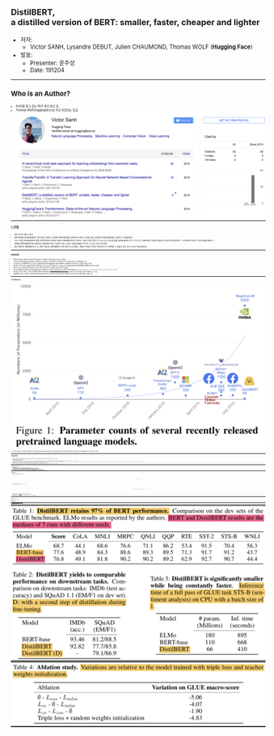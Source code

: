 ### DistilBERT, <br>a distilled version of BERT: smaller, faster, cheaper and lighter

<span style="font-size:80%">
  
- 저자:
   - Victor SANH, Lysandre DEBUT, Julien CHAUMOND, Thomas WOLF
 (**Hugging Face**) 
- 발표:
   - Presenter: 윤주성
   - Date: 191204

---

### Who is an Author?
<span style="font-size:50%">
  
- AAAI를 들고 있는 NLP 하던 분인 듯
- Thomas Wolf(huggingface)와 주로 작업하는 듯함
![](./assets/markdown-img-paste-20191128112449864.png)

---

#### 느낀점
<span style="font-size:70%">
  
- 일단 논문이 짧다. 좋아.
- soft target probability로 CE한거랑, MLM, Cosine Embedding Loss만으로 좋은 성적을 얻음 (cosine embedding을 사용한건 기여할만함)
- 최근 나왔던 MobileBERT처럼 Attention에 자체에 대해서 distillation하지 않아도 나쁘지 않은 결과가 나오는구나 싶긴함 물론 MobileBERT가 더 최신이니 Attention 자체에 대해서도 적용하면 좋겠지만.. 이건 BERT끼리만 가능한 approach니..
- weight initialization을 teacher network 에서 가져오는것도 나쁘진 않았음(layer 차이가 나서 좀 다르긴하지만)
- pre-train도 distillation 쓰고, fine-tune도 distillation 쓰면 잘되는건 알겠음.. 괜찮은 방법이긴한데 여러케이스가 존재할 수 있을것 같아 좀 더 비교가 필요해보임

---

#### Abstract
<span style="font-size:70%">
  
- NLP에서 large-scale pre-trained models에서 Transfer Learning하는게 매우 보편화됨
- 그에 따라 computational training or inference가 제한되는 환경(one-the-edge)에서 이런 모델을 돌리는게 challenge가 됨
- 본 논문에서는 DistilBERT라는 좀 더 작은 general purpose language representation model을 pre-train 하는 방법을 제안하고자 함
- 대부분의 이전 연구들은 task-specific models을 만드는데 집중되어있었지만, 저자는 pre-training phase때 knowledge distillation하는데 집중함
- 모델 크기는은 버트대비 40%감소했고 언어 이해 능력은 97%로 유지했고 속도도 60% 더 빠름
- pre-training할 때, inductive biases를 larger model로부터 학습하기 위해 3가지를 조합한 loss를 제안함(```language modeling, distillation and cosine-distance losses```)
- 제안하는 더 작고, 빠르고, 가벼운(smaller, faster and lighter (~~smaller와 lighter 차이가 뭐야..~~)) 모델은 더 적은 비용으로 pre-train도 할 수 있음
- capabilities for on-device computation에 대해 proof-of-concetp experiment와 비교할만한 on-device 연구들을 통해 설명할 것임

---

#### 1. Introduction
<span style="font-size:70%">
  
![50% center](./assets/markdown-img-paste-20191128114914422.png)
- 지난 몇년간 NLP에서는 Transfer Learning이 아주 핫했고 large-scale pre-trained LM을 쓰는건 NLP Tasks에서 하나의 기본적인 tool이 되어버림 (Devlin et al., 2018, Radford et al., 2019, Liu et al., 2019)

   
---
#### 1. Introduction
<span style="font-size:70%">
  
- 모델 성능은 좋아졌지만 빈번하게 수백만의 파라미터를 갖게되었고 현재까지의 연구로는 더 모델크기를 키우면 downstream task에서 더 높은 성능이 나오고 있음
- 모델이 커지는건 몇가지 우려를 낳고 있음
   - 첫째는, 환경적 비용이 문제가됨 (```First is the
environmental cost of exponentially scaling these models’ computational requirements as mentioned in Schwartz et al. [2019], Strubell et al. [2019]```)
   - 둘째는, on-device에서 real-time으로 실행하면 새로운 application들을 가능케해줄수있을지라도, 계산비용이 증가하고 필요한 메모리가 커져서 다양한 곳에 적용하기엔 어렵게 만듬(```Second, while operating these models on-device in real-time has the potential to enable novel and interesting language processing applications, the growing computational and memory requirements of these models may hamper wide adoption```)
- 본 논문에서는 knoledge distillation으로 경량화한 LM 모델도 비슷한 성능을 낼수 있는걸 보임. 경량화헀으니 학습 비용도 적음
- 3가지의 loss를 써서, bigger Trasnformer LM로 supervision해서 distillation한 결과 40% smaller Transformer를 만듬 (60% 더 빠른 inference time 갖게됨)

---

#### 2. Knowledge distillation
<span style="font-size:70%">

- **Knowledge distillation** (Bucila et al., 2006, Hinton et al., 2015)은 모델을 압축하는 기술임
   - the student model(compact model)은 the teacher model(larger model or ensemble of models)을 재생산하기 위해 학습됨
   - 지도학습에서 분류모델은 instance class를 예측하기위해 학습되는데, gold label의 estimated probability를 최대로하게 끔 학슴함
   - 보통의 training objective는 모델이 예측한 확률 분포와 one-hot empirical distribution of training labels의 cross-entropy를 최소화하게끔 함
   - 학습셋에서 잘 동작하는 모델은 correct class에 대해서 output distribution을 높은값을 갖는 확률로 예측하고 나머지는 거의 0에 가까운 확률로 예측하게됨
   - 하지만 이러한 "0"("near-zero")에 가까운 확률들중 일부는 다른것보다 더 큰데, model의 generalization capbilities를 반영하고 test set에서 얼마나 잘 동작할지를 보여줌

---
#### 2. Knowledge distillation
<span style="font-size:70%">

- **Training loss**
   - the student는 soft target probabilities of the teacher에 대한 distillation loss로 학습함
   -  $ t_{i} $는 teacher고 $ s_{i} $는 student라 할때 Loss는 다음과 같음
   $$
   L_{c e}=\sum_{i} t_{i} * \log \left(s_{i}\right) \text { where } t_{i}\left(\text { resp. } s_{i}\right)
   $$
   - 이러한 목적함수는 the full teacher distribution을 활용할 수 있어서 충분한 training signal이 됨
   - Hinton을 따라, *softmax-temperature*를 사용했음
   $$
   p_{i}=\frac{\exp \left(z_{i} / T\right)}{\sum_{j} \exp \left(z_{j} / T\right)}
   $$
   - $ T $는 output distribution의 sommthness를 조절하는 텀이고, $ z_{i}$는 class $ i $에 대한 model score를 의미함
   - 학습시에는 same temperature $ T $를 student & teacher에게 적용하고 inference할때는 $ T $ 값을 1로 셋팅해서 standard *softmax*를 사용함
   - the final training objective는 distillation loss $ L_{ce} $를 the supervised training loss와 linear combination한 것임
      - maksed language modeling loss $ L_{mlm} $ (~~BERT니까..~~)
      - cosine embedding loss $ L_{cos} $ (하다보니 발견하게 되었다고 함, student model과 teacher model의 hidden states vectors의 방향을 align 해줌! (~~오..!~~))   
   
---
<span style="font-size:50%">

### Loss 관련 코드

```python

s_logits, s_hidden_states = self.student(input_ids=input_ids, attention_mask=attention_mask)     # (bs, seq_length, voc_size)
with torch.no_grad():
	t_logits, t_hidden_states = self.teacher(input_ids=input_ids, attention_mask=attention_mask) # (bs, seq_length, voc_size)
    
loss_ce = self.ce_loss_fct(F.log_softmax(s_logits_slct/self.temperature, dim=-1),
                           F.softmax(t_logits_slct/self.temperature, dim=-1)) * (self.temperature)**2
                                   
loss = self.alpha_ce*loss_ce
loss_mlm = self.lm_loss_fct(s_logits.view(-1, s_logits.size(-1)), lm_labels.view(-1))
loss += self.alpha_mlm * loss_mlm

loss_mse = self.mse_loss_fct(s_logits_slct, t_logits_slct)/s_logits_slct.size(0) # Reproducing batchmean reduction
loss += self.alpha_mse * loss_mse

s_hidden_states = s_hidden_states[-1]                              # (bs, seq_length, dim)
t_hidden_states = t_hidden_states[-1]                              # (bs, seq_length, dim)
mask = attention_mask.unsqueeze(-1).expand_as(s_hidden_states)     # (bs, seq_length, dim)
assert s_hidden_states.size() == t_hidden_states.size()
dim = s_hidden_states.size(-1)
            
s_hidden_states_slct = torch.masked_select(s_hidden_states, mask)        # (bs * seq_length * dim)
s_hidden_states_slct = s_hidden_states_slct.view(-1, dim)                # (bs * seq_length, dim)
t_hidden_states_slct = torch.masked_select(t_hidden_states, mask)        # (bs * seq_length * dim)
t_hidden_states_slct = t_hidden_states_slct.view(-1, dim)                # (bs * seq_length, dim)
        
target = s_hidden_states_slct.new(s_hidden_states_slct.size(0)).fill_(1) # (bs * seq_length,)
loss_cos = self.cosine_loss_fct(s_hidden_states_slct, t_hidden_states_slct, target)
loss += self.alpha_cos * loss_cos

```

Code Reference: https://github.com/huggingface/transformers/blob/7edb51f3a516ca533797fb2bb2f2b7ce86e0df70/examples/distillation/distiller.py#L366
   
---   
#### 3. DistilBERT: a distilled version of BERT
<span style="font-size:70%">

##### Student architecture
- the student - DistilBERT는 BERT의 general architecture과 같음
- The token-type embeddings and the pooler are removed while the number of layers is reduced by a factor of 2 (레이어수는 2배 감소)
- Transformer architecture에서 쓰이는 대부분의 Ops인 linear layer나 layer normalisation은 modern linear algebra frameworks로 highy optimized됨
- 조사결과, last dimension (hidden size dimension)에 대한 변형은 layer 개수 변경에 비하면 computation efficiency에서 큰 임팩트가 없음을 알게됨
- 그렇기 때문에 레이어를 줄이는 것에 포커스를 맞춤

##### Student Initialization
- 최적화와 모델 구조 선택뿐만 아니라, 올바른 initialization 방법을 찾는게 중요함
- teacher model과 student model의 dim이 같으니, teacher model에서 빼오자 (```Taking advantage of the common dimensionality between teacher and student networks, we initialize the student from the teacher by taking one layer out of two```)

---
#### 3. DistilBERT: a distilled version of BERT
<span style="font-size:70%">

##### Distillation
- RoBERTa(Roberta: A robustly optimized bert pretraining approach) 논문에서 나온 버트를 학습시키기 위한 best practices를 적용함
   - gradient accumulation (up to 4K examples per batch)
   - dynamic masking
   - without NSP objective

##### Data and compute power
- DistilBERT는 original BERT와 같은 학습 corpus(English Wikipedia and Toronto Book Corpus)를 사용함
- 8개의 16GB V100 GPU로 90시간 정도 학습함 (RoBERTa의 경우 1024개의 32GB V100으로 하루 학습)

---

#### 4. Experiments
<span style="font-size:70%">
  
![50% center](./assets/markdown-img-paste-20191128150702207.png)

##### General Language Understanding
- DistilBERT의 language understanding과 generalization capabilities 를 확인하기 위해 General Language Understanding Evaluation (GLUE) benchmark 로 평가함
- 표 1에 9개의 task에 대해 정리했고 macro-scroe (average of individual score)도 함께 표시함
- ELMo보다 항상 좋고 기존 BERT의 97% 성능을 냄 (40% 적은 파라미터로)

---

#### 4. Experiments
<span style="font-size:70%">

##### 4.1 Downstream task benchmark
###### Downstream tasks
- As shown in Table 2, DistilBERT is only 0.6% point behind BERT in test accuracy on the IMDb benchmark while being 40% smaller. On SQuAD, DistilBERT is within 3.5 points of the full BERT
- we could add another step of distillation during the adaptation phase by fine-tuning DistilBERT on SQuAD using a BERT model previously fine-tuned on SQuAD as a teacher for an additional term in the loss (knowledge distillation)
- two successive steps of distillation, one during the pre-training phase and one during the adaptation phase.
   - 한마디로하면, fine-tuning도 fine-tune 된 teacher을 이용해서 하겠다는 것임
   - 결과는 매우 잘됨.. Table 2에서 DistilBERT (D)가 이것임

---
#### 4. Experiments
<span style="font-size:70%">

##### 4.1 Downstream task benchmark
###### Size and inference speed
- 속도에 대한건 Table 3에 정리함
- the inference time needed to do a full pass on the STS- B development set on CPU (Intel Xeon E5-2690 v3 Haswell @2.9GHz) using a batch size of 1
- DistilBERT has 40% fewer parameters than BERT and is 60% faster than BERT

###### On device computation
- on-the-edge applications에서 DistilBERT가 쓸만한지 테스트해보기 위해 QA 모바일앱을 만듬
- 총 용량을 207 MB까지 낮췄음(quantization 이용하면 더 줄일 수 있음)
- We compare the average inference time on a recent smartphone (iPhone 7 Plus) against our previously trained question answering model based on BERT-base. Excluding the tokenization step, DistilBERT is 71% faster than BERT, and the whole model weighs 207 MB (which could be further reduced with quantization)

---
#### 4. Experiments
<span style="font-size:70%">
  
##### 4.2 Ablation study
- Table 4 presents the deltas with the full triple loss: removing the Masked Language Modeling loss has little impact while the two distillation losses account for a large portion of the performance.
![](./assets/markdown-img-paste-20191128153317851.png)

---

#### 5. Related work
<span style="font-size:55%">
  
- Task-specific distillation 
   - Tang et al. [2019] transfer fine-tune classification model BERT to an LSTM-based classifier
   - Chatterjee [2019] distill BERT model fine-tuned on SQuAD in a smaller Transformer model previ- ously initialized from BERT
   - Turc et al. [2019] use the original pretraining objective to train smaller student, then fine-tuned via distillation.
   - 저자는 general-purpose pre-training distillation이 task-specific distillation보다 좋다고 주장(```it beneficial to use a general-purpose pre-training distillation rather than a task-specific distillation.```)
- Multi-distillation
   - Yang et al. [2019] combine the knowledge of an ensemble of teachers using multi-task learning to regularize the distillation.
   - However, as shown in the ablation study, leveraging the teacher’s knowledge with initialization and additional losses leads to substantial gains.
- Other compression techniques
   - Pruning:
      - Recent developments in weights pruning reveal that it is possible to remove some heads in the self-attention at test time without significantly degrading the performance Michel et al. [2019].
   - Quantization: 
      - Some layers can be reduced to one head. A separate line of study leverages quantization to derive smaller models (Gupta et al. [2015])

---

#### 6. Conclusion and future work
<span style="font-size:70%">
  
- DistilBERT를 소개함
- BERT의 genenral-purpose pre-trained version이며 40% 더 작고, 60% 더 빠르면서, 97%의 the language understanding capabilities를 유지함
- general-purpose language model이 distillation을 통해서도 성공적으로 학습이 됨을 밝히면서 각 components를 ablation study로 분석함
- edge applications에서도 설득력있는 옵션이라는걸 입증함 (~~약간 더 개선이 필요해보이는데..~~)

